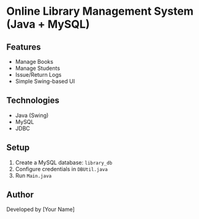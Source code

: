 # Online Library Management System (Java + MySQL)

## Features
- Manage Books
- Manage Students
- Issue/Return Logs
- Simple Swing-based UI

## Technologies
- Java (Swing)
- MySQL
- JDBC

## Setup
1. Create a MySQL database: `library_db`
2. Configure credentials in `DBUtil.java`
3. Run `Main.java`

## Author
Developed by [Your Name]

